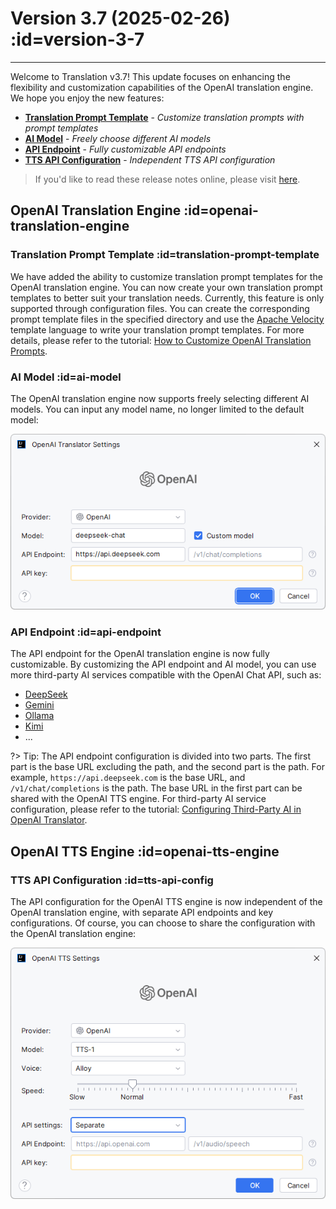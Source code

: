 # Version 3.7 (2025-02-26) :id=version-3-7

---

Welcome to Translation v3.7! This update focuses on enhancing the flexibility and customization capabilities of the OpenAI translation engine. We hope you enjoy the new features:

- [**Translation Prompt Template**](#translation-prompt-template) - _Customize translation prompts with prompt templates_
- [**AI Model**](#ai-model) - _Freely choose different AI models_
- [**API Endpoint**](#api-endpoint) - _Fully customizable API endpoints_
- [**TTS API Configuration**](#tts-api-config) - _Independent TTS API configuration_

> If you'd like to read these release notes online, please visit [here](#/updates ':ignore :target=_blank').

## OpenAI Translation Engine :id=openai-translation-engine

### Translation Prompt Template :id=translation-prompt-template

We have added the ability to customize translation prompt templates for the OpenAI translation engine. You can now create your own translation prompt templates to better suit your translation needs. Currently, this feature is only supported through configuration files. You can create the corresponding prompt template files in the specified directory and use the [Apache Velocity](https://velocity.apache.org/engine/devel/user-guide.html) template language to write your translation prompt templates. For more details, please refer to the tutorial: [How to Customize OpenAI Translation Prompts](/ja/tutorial/how_to_customize_translation_prompts.md).

### AI Model :id=ai-model

The OpenAI translation engine now supports freely selecting different AI models. You can input any model name, no longer limited to the default model:

![OpenAI Translation Engine Configuration](/en/updates/img/v3_7/openai_settings.png)

### API Endpoint :id=api-endpoint

The API endpoint for the OpenAI translation engine is now fully customizable. By customizing the API endpoint and AI model, you can use more third-party AI services compatible with the OpenAI Chat API, such as:

- [DeepSeek](https://api-docs.deepseek.com/zh-cn/)
- [Gemini](https://ai.google.dev/gemini-api/docs/openai?hl=zh-cn#rest)
- [Ollama](https://ollama.com)
- [Kimi](https://platform.moonshot.cn/docs/guide/migrating-from-openai-to-kimi)
- ...

?> Tip: The API endpoint configuration is divided into two parts. The first part is the base URL excluding the path, and the second part is the path. For example, `https://api.deepseek.com` is the base URL, and `/v1/chat/completions` is the path. The base URL in the first part can be shared with the OpenAI TTS engine. For third-party AI service configuration, please refer to the tutorial: [Configuring Third-Party AI in OpenAI Translator](/ja/tutorial/configuring_3party_ai_in_openai_translator.md).

## OpenAI TTS Engine :id=openai-tts-engine

### TTS API Configuration :id=tts-api-config

The API configuration for the OpenAI TTS engine is now independent of the OpenAI translation engine, with separate API endpoints and key configurations. Of course, you can choose to share the configuration with the OpenAI translation engine:

![OpenAI TTS Engine Configuration](/en/updates/img/v3_7/openai_tts_settings.png)